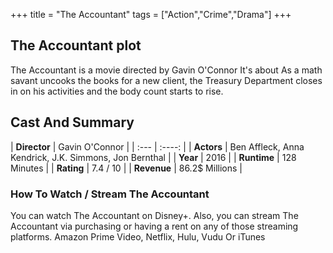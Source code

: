+++
title = "The Accountant"
tags = ["Action","Crime","Drama"]
+++
## The Accountant plot
The Accountant is a movie directed by Gavin O'Connor It's about As a math savant uncooks the books for a new client, the Treasury Department closes in on his activities and the body count starts to rise.
## Cast And Summary
| **Director**      | Gavin O'Connor |
    | :---        |    :----:   |
    |  **Actors** | Ben Affleck, Anna Kendrick, J.K. Simmons, Jon Bernthal |
    | **Year**   | 2016    |
    |  **Runtime** | 128 Minutes |
    |  **Rating** | 7.4 / 10 | 
    |  **Revenue** | 86.2$ Millions |
### How To Watch / Stream The Accountant
You can watch The Accountant on Disney+.
Also, you can stream The Accountant via purchasing or having a rent on any of those streaming platforms.
Amazon Prime Video, Netflix, Hulu, Vudu Or iTunes